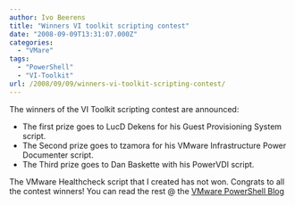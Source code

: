 ```yaml
---
author: Ivo Beerens
title: "Winners VI toolkit scripting contest"
date: "2008-09-09T13:31:07.000Z"
categories: 
  - "VMare"
tags: 
  - "PowerShell"
  - "VI-Toolkit"
url: /2008/09/09/winners-vi-toolkit-scripting-contest/
---
```


The winners of the VI Toolkit scripting contest are announced:
- The first prize goes to LucD Dekens for his Guest Provisioning System script.
- The Second prize goes to tzamora for his VMware Infrastructure Power Documenter script.
- The Third prize goes to Dan Baskette with his PowerVDI script.

The VMware Healthcheck script that I created has not won.
Congrats to all the contest winners!
You can read the rest @ the [VMware PowerShell Blog](http://blogs.VMware.com/viPowerShell/2008/09/announcing-the.html)



